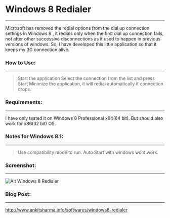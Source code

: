 # Windows 8 Redialer
-------------

Microsoft has removed the redial options from the dial up connection settings in Windows 8 , it redials only when the first dial up connection fails,  not after other successive disconnections as it used to happen in previous versions of windows. So, I have developed this little application so that it keeps my 3G connection alive.

### How to Use:
-------------
> Start the application
> Select the connection from the list and press Start
> Minimize the application, it will redial automatically if connection drops.

### Requirements:
-------------
I have only tested it on Windows 8 Professional x64(64 bit). But should also work for x86(32 bit) OS.

### Notes for Windows 8.1:
-------------
> Use compatibility mode to run.
> Auto Start with windows wont work.

### Screenshot:
-------------
![Alt Windows 8 Redialer](https://sites.google.com/a/ankitsharma.info/main/_/rsrc/1388676162756/softwares/windows8-redialer/Win8-Redialer.png)

### Blog Post:
-------------
http://www.ankitsharma.info/softwares/windows8-redialer

